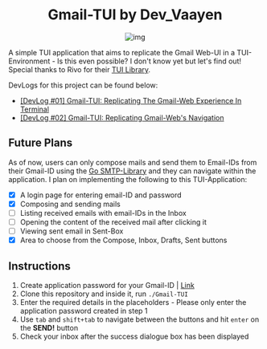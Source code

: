 <div align=center>

# Gmail-TUI by Dev_Vaayen

![img](https://i.imgur.com/LGWmkLP.gif)

</div>

A simple TUI application that aims to replicate the Gmail Web-UI in a TUI-Environment - Is this even possible? I don't know yet but let's find out! Special thanks to Rivo for their [TUI Library](https://github.com/rivo/tview/tree/master).

DevLogs for this project can be found below:     
- [[DevLog #01] Gmail-TUI: Replicating The Gmail-Web Experience In Terminal](https://dev.to/dev_vaayen/devlog-01-gmail-tui-replicating-the-gmail-web-experience-in-terminal-1lk1)
- [[DevLog #02] Gmail-TUI: Replicating Gmail-Web's Navigation](https://dev.to/dev_vaayen/devlog-02-gmail-tui-replicating-gmail-webs-navigation-blb)

## Future Plans
As of now, users can only compose mails and send them to Email-IDs from their Gmail-ID using the [Go SMTP-Library](https://www.geeksforgeeks.org/sending-email-using-smtp-in-golang/) and they can navigate within the application. I plan on implementing the following to this TUI-Application:         
- [x] A login page for entering email-ID and password         
- [x] Composing and sending mails          
- [ ] Listing received emails with email-IDs in the Inbox         
- [ ] Opening the content of the received mail after clicking it        
- [ ] Viewing sent email in Sent-Box         
- [x] Area to choose from the Compose, Inbox, Drafts, Sent buttons         

## Instructions
1. Create application password for your Gmail-ID | [Link](https://support.google.com/accounts/answer/185833?hl=en)
2. Clone this repository and inside it, run `./Gmail-TUI`
3. Enter the required details in the placeholders - Please only enter the application password created in step 1
4. Use `tab` and `shift+tab` to navigate between the buttons and hit `enter` on the **SEND!** button
5. Check your inbox after the success dialogue box has been displayed 
